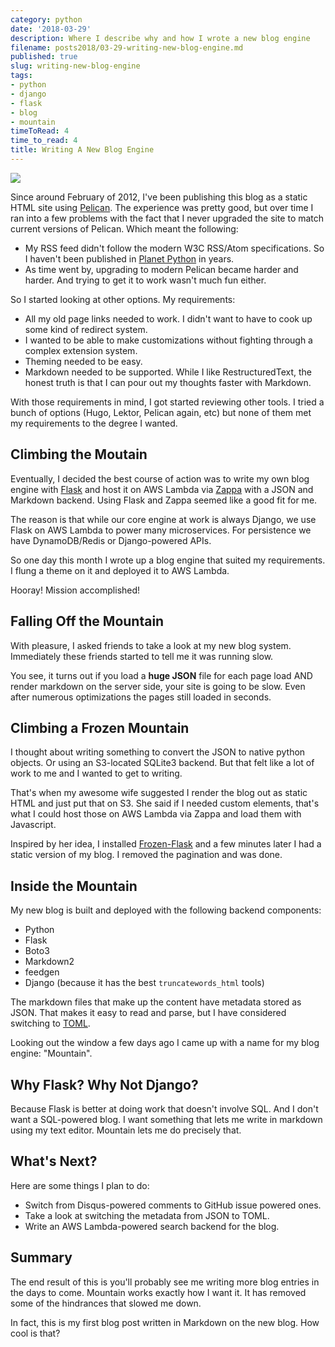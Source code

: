```yaml
---
category: python
date: '2018-03-29'
description: Where I describe why and how I wrote a new blog engine
filename: posts2018/03-29-writing-new-blog-engine.md
published: true
slug: writing-new-blog-engine
tags:
- python
- django
- flask
- blog
- mountain
timeToRead: 4
time_to_read: 4
title: Writing A New Blog Engine
---
```



<img src="https://www.pydanny.com/static/EverestfromKalarPatarcrop.jpeg">

Since around February of 2012, I've been publishing this blog as a static HTML site using [Pelican](https://blog.getpelican.com/). The experience was pretty good, but over time I ran into a few problems with the fact that I never upgraded the site to match current versions of Pelican. Which meant the following:

* My RSS feed didn't follow the modern W3C RSS/Atom specifications. So I haven't been published in [Planet Python](http://http://planetpython.org/) in years.
* As time went by, upgrading to modern Pelican became harder and harder. And trying to get it to work wasn't much fun either.

So I started looking at other options. My requirements:

* All my old page links needed to work. I didn't want to have to cook up some kind of redirect system.
* I wanted to be able to make customizations without fighting through a complex extension system.
* Theming needed to be easy.
* Markdown needed to be supported. While I like RestructuredText, the honest truth is that I can pour out my thoughts faster with Markdown.

With those requirements in mind, I got started reviewing other tools. I tried a bunch of options (Hugo, Lektor, Pelican again, etc) but none of them met my requirements to the degree I wanted.

## Climbing the Moutain

Eventually, I decided the best course of action was to write my own blog engine with [Flask](http://flask.pocoo.org/) and host it on AWS Lambda via [Zappa](https://github.com/miserlou/zappa) with a JSON and Markdown backend. Using Flask and Zappa seemed like a good fit for me.

The reason is that while our core engine at work is always Django, we use Flask on AWS Lambda to power many microservices. For persistence we have DynamoDB/Redis or Django-powered APIs.

So one day this month I wrote up a blog engine that suited my requirements. I flung a theme on it and deployed it to AWS Lambda. 

Hooray! Mission accomplished!

## Falling Off the Mountain

With pleasure, I asked friends to take a look at my new blog system. Immediately these friends started to tell me it was running slow.

You see, it turns out if you load a **huge JSON** file for each page load AND render markdown on the server side, your site is going to be slow. Even after numerous optimizations the pages still loaded in seconds.  

## Climbing a Frozen Mountain

I thought about writing something to convert the JSON to native python objects. Or using an S3-located SQLite3 backend. But that felt like a lot of work to me and I wanted to get to writing.

That's when my awesome wife suggested I render the blog out as static HTML and just put that on S3. She said if I needed custom elements, that's what I could host those on AWS Lambda via Zappa and load them with Javascript.

Inspired by her idea, I installed  [Frozen-Flask](http://pythonhosted.org/Frozen-Flask/) and a few minutes later I had a static version of my blog. I removed the pagination and was done.

## Inside the Mountain

My new blog is built and deployed with the following backend components:

* Python
* Flask
* Boto3
* Markdown2
* feedgen
* Django (because it has the best `truncatewords_html` tools)

The markdown files that make up the content have metadata stored as JSON. That makes it easy to read and parse, but I have considered switching to [TOML](https://en.m.wikipedia.org/wiki/TOML).

Looking out the window a few days ago I came up with a name for my blog engine: "Mountain". 

## Why Flask? Why Not Django?

Because Flask is better at doing work that doesn't involve SQL. And I don't want a SQL-powered blog. I want something that lets me write in markdown using my text editor. Mountain lets me do precisely that.

## What's Next?

Here are some things I plan to do:

* Switch from Disqus-powered comments to GitHub issue powered ones. 
* Take a look at switching the metadata from JSON to TOML.
* Write an AWS Lambda-powered search backend for the blog.

## Summary

The end result of this is you'll probably see me writing more blog entries in the days to come. Mountain works exactly how I want it. It has removed some of the hindrances that slowed me down. 

In fact, this is my first blog post written in Markdown on the new blog. How cool is that?

